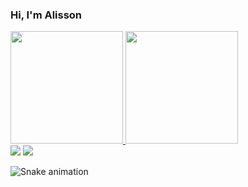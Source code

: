 ### Hi, I'm Alisson

<div>
  <a href="https://github.com/Henry001-prog">
  <img height="180em" src="https://github-readme-stats.vercel.app/api?username=Henry001-prog&show_icons=true&theme=dark&include_all_commits=true&count_private=true"/>
  <img height="180em" src="https://github-readme-stats.vercel.app/api/top-langs/?username=Henry001-prog&layout=compact&langs_count=7&theme=dark"/>
</div>

<div> 
  <a href = "mailto:henrique.aluno001@gmail.com"><img src="https://img.shields.io/badge/-Gmail-%23333?style=for-the-badge&logo=gmail&logoColor=white" target="_blank"></a>
  <a href="https://www.linkedin.com/in/alisson-henrique-52265516a/" target="_blank"><img src="https://img.shields.io/badge/-LinkedIn-%230077B5?style=for-the-badge&logo=linkedin&logoColor=white" target="_blank"></a> 
 
  ![Snake animation](https://github.com/Henry001-prog/Henry001-prog/blob/output/github-contribution-grid-snake.svg)
 
</div>
